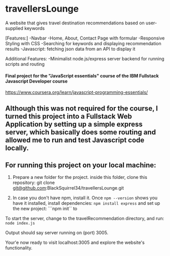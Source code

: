 # travellersLounge

A website that gives travel destination recommendations based on user-supplied keywords

[Features:]
-Navbar
-Home, About, Contact Page with formular
-Responsive Styling with CSS
-Searching for keywords and displaying recommendation results
-Javascript: fetching json data from an API to display it


Additional Features:
-Minimalist node.js/express server backend for running scripts and routing


#### Final project for the "JavaScript essentials" course of the IBM Fullstack Javascript Developer course

https://www.coursera.org/learn/javascript-programming-essentials/


## Although this was not required for the course, I turned this project into a Fullstack Web Application by setting up a simple express server, which basically does some routing and allowed me to run and test Javascript code locally.


## For running this project on your local machine:

1) Prepare a new folder for the project. inside this folder, clone this repository:
git clone git@github.com:BlackSquirrel34/travellersLounge.git

2) In case you don't have npm, install it.
Once ```npm --version``` shows you have it installed, install dependencies:
```npm install express```
and set up the new project: ```npm init`` to 

To start the server, change to the travelRecommendation directory, and run: 
```node index.js```

Output should say server running on (port) 3005.

Your'e now ready to visit localhost:3005 and explore the website's functionality.


